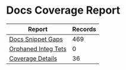 # Docs Coverage Report

| Report                                   | Records |
| ---------------------------------------- | ------- |
| [Docs Snippet Gaps](gaps-report.md)      | 469     |
| [Orphaned Integ Tets](orphans-report.md) | 0       |
| [Coverage Details](coverage-details.md)  | 36      |
